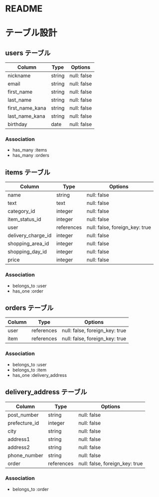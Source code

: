 # README

# テーブル設計

## users テーブル

| Column                | Type     | Options     |
| --------------------- | -------- | ----------- |
| nickname              | string   | null: false |
| email                 | string   | null: false |
| first_name            | string   | null: false |
| last_name             | string   | null: false |
| first_name_kana       | string   | null: false |
| last_name_kana        | string   | null: false |
| birthday              | date     | null: false |


### Association

- has_many :items
- has_many :orders

## items テーブル

| Column                 | Type        | Options                        |
| ---------------------- | ----------- | ------------------------------ |
| name                   | string      | null: false                    |
| text                   | text        | null: false                    |
| category_id            | integer     | null: false                    |
| item_status_id         | integer     | null: false                    |
| user                   | references  | null: false, foreign_key: true |
| delivery_charge_id     | integer     | null: false                    |
| shopping_area_id       | integer     | null: false                    |
| shopping_day_id        | integer     | null: false                    |
| price                  | integer     | null: false                    |

### Association

- belongs_to :user
- has_one    :order


## orders テーブル

| Column          | Type       | Options                        |
| --------------- | ---------- | ------------------------------ |
| user            | references | null: false, foreign_key: true |
| item            | references | null: false, foreign_key: true |

### Association

- belongs_to :user
- belongs_to :item
- has_one    :delivery_address


## delivery_address テーブル

| Column        | Type        | Options                        |
| ------------- | ----------  | ------------------------------ |
| post_number   | string      | null: false                    |
| prefecture_id | integer     | null: false                    |
| city          | string      | null: false                    |
| address1      | string      | null: false                    |
| address2      | string      | null: false                    |
| phone_number  | string      | null: false                    |
| order         | references  | null: false, foreign_key: true |

### Association
- belongs_to :order